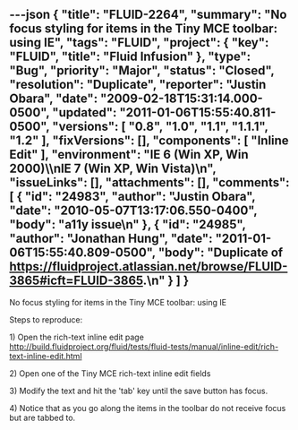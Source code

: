 ---json
{
  "title": "FLUID-2264",
  "summary": "No focus styling for items in the Tiny MCE toolbar: using IE",
  "tags": "FLUID",
  "project": {
    "key": "FLUID",
    "title": "Fluid Infusion"
  },
  "type": "Bug",
  "priority": "Major",
  "status": "Closed",
  "resolution": "Duplicate",
  "reporter": "Justin Obara",
  "date": "2009-02-18T15:31:14.000-0500",
  "updated": "2011-01-06T15:55:40.811-0500",
  "versions": [
    "0.8",
    "1.0",
    "1.1",
    "1.1.1",
    "1.2"
  ],
  "fixVersions": [],
  "components": [
    "Inline Edit"
  ],
  "environment": "IE 6 (Win XP, Win 2000)\\\nIE 7 (Win XP, Win Vista)\n",
  "issueLinks": [],
  "attachments": [],
  "comments": [
    {
      "id": "24983",
      "author": "Justin Obara",
      "date": "2010-05-07T13:17:06.550-0400",
      "body": "a11y issue\n"
    },
    {
      "id": "24985",
      "author": "Jonathan Hung",
      "date": "2011-01-06T15:55:40.809-0500",
      "body": "Duplicate of <https://fluidproject.atlassian.net/browse/FLUID-3865#icft=FLUID-3865>.\n"
    }
  ]
}
---
No focus styling for items in the Tiny MCE toolbar: using IE

Steps to reproduce:

1\) Open the rich-text inline edit page\
<http://build.fluidproject.org/fluid/tests/fluid-tests/manual/inline-edit/rich-text-inline-edit.html>

2\) Open one of the Tiny MCE rich-text inline edit fields

3\) Modify the text and hit the 'tab' key until the save button has focus.

4\) Notice that as you go along the items in the toolbar do not receive focus but are tabbed to.

        